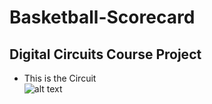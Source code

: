 # Basketball-Scorecard
## Digital Circuits Course Project
* This is the Circuit <br />
![alt text](https://photos.app.goo.gl/zDhBTpvaLJNRYbn67)
